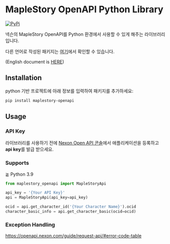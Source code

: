 # MapleStory OpenAPI Python Library

[![PyPi](https://img.shields.io/pypi/v/maplestory-openapi)](https://img.shields.io/pypi/v/maplestory-openapi)

넥슨의 MapleStory OpenAPI를 Python 환경에서 사용할 수 있게 해주는 라이브러리입니다.

다른 언어로 작성된 패키지는 [여기](https://github.com/SpiralMoon/maplestory.openapi)에서 확인할 수 있습니다.

(English document is [HERE](https://github.com/SpiralMoon/maplestory.openapi/blob/master/python/README.md))

## Installation

python 기반 프로젝트에 아래 정보를 입력하여 패키지를 추가하세요:

```bash
pip install maplestory-openapi
```

## Usage

### API Key

라이브러리를 사용하기 전에 [Nexon Open API 콘솔](https://openapi.nexon.com/my-application/)에서 애플리케이션을 등록하고 **api key**를 발급 받으세요.

### Supports

≧ Python 3.9

```python
from maplestory_openapi import MapleStoryApi

api_key = '{Your API Key}'
api = MapleStoryApi(api_key=api_key)

ocid = api.get_character_id('{Your Character Name}').ocid
character_basic_info = api.get_character_basic(ocid=ocid)
```

### Exception Handling

https://openapi.nexon.com/guide/request-api/#error-code-table
